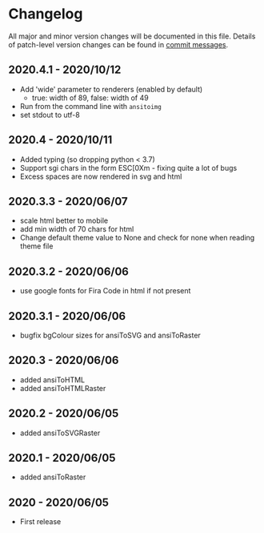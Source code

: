 # Changelog
All major and minor version changes will be documented in this file. Details of
patch-level version changes can be found in [commit messages](../../commits/master).

## 2020.4.1 - 2020/10/12
- Add 'wide' parameter to renderers (enabled by default)
  - true: width of 89, false: width of 49
- Run from the command line with `ansitoimg`
- set stdout to utf-8

## 2020.4 - 2020/10/11
- Added typing (so dropping python < 3.7)
- Support sgi chars in the form ESC[0Xm - fixing quite a lot of bugs
- Excess spaces are now rendered in svg and html

## 2020.3.3 - 2020/06/07
- scale html better to mobile
- add min width of 70 chars for html
- Change default theme value to None and check for none when reading theme file

## 2020.3.2 - 2020/06/06
- use google fonts for Fira Code in html if not present

## 2020.3.1 - 2020/06/06
- bugfix bgColour sizes for ansiToSVG and ansiToRaster

## 2020.3 - 2020/06/06
- added ansiToHTML
- added ansiToHTMLRaster

## 2020.2 - 2020/06/05
- added ansiToSVGRaster

## 2020.1 - 2020/06/05
- added ansiToRaster

## 2020 - 2020/06/05
- First release
